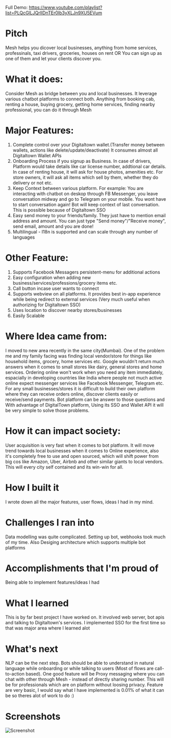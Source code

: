 Full Demo: https://www.youtube.com/playlist?list=PLQcGlLJQrlIDnTEr0Ib3yXLJn9XU5EVum

# Pitch
Mesh helps you dicover local businesses, anything from home services, professinals, taxi drivers, groceries, houses on rent OR You can sign up as one of them and let your clients discover you.

# What it does:
Consider Mesh as bridge between you and local businesses. It leverage various chatbot platforms to connect both. Anything from booking cab, renting a house, buying grocery, getting home services, finding nearby professional, you can do it through Mesh

# Major Features:

1. Complete control over your Digitaltown wallet.(Transfer money between wallets, actions like delete/update/deactivate) It consumes almost all Digitaltown Wallet APIs 
2. Onboarding Process if you signup as Business. In case of drivers, Platform would take details like car license number, addtional car details. In case of renting house, it will ask for house photos, amenities etc. For store owners, it will ask all items which sell by them, whether they do delivery or not etc.
3. Keep Context between various platform. For example: You are interacting with chatbot on deskop through FB Messenger, you leave conversation midway and go to Telegram on your mobile. You wont have to start conversation again! Bot will keep context of last conversation. This is possible because of Digitaltown SSO 
4. Easy send money to your friends/family. They just have to mention email address and amount. You can just type "Send money"/"Receive money", send email, amount and you are done!   
5. Multilingual - I18n is supported and can scale through any number of languages

# Other Feature: 

1. Supports Facebook Messagers persistent-menu for additional actions
2. Easy configuration when adding new business/services/professions/grocery items etc.
3. Call button incase user wants to connect
4. Supports webview on all platforms. It provides best in-app experience while being redirect to external services (Very much useful when authorizing for Digitaltown SSO)
5. Uses location to discover nearby stores/businesses
6. Easily Scalable

# Where Idea came from:
I moved to new area recently in the same city(Mumbai). One of the problem me and my family facing was finding local vendor/store for things like household items, grocery, home services etc. Google wouldn't return much answers when it comes to small stores like dairy, general stores and home services. Ordering online won't work when you need any item immediately, espacially in developing countries like India where people not much active online expect messenger services like Facebook Messenger, Telegram etc. For any small businesses/stores it is difficult to build their own platform where they can receive orders online, discover clients easily or receive/send payments. Bot platform can be answer to those questions and With advantage of DigitalTown platform, Using its SSO and Wallet API it will be very simple to solve those problems. 

# How it can impact society:
User acquisition is very fast when it comes to bot platform. It will move trend towards local businesses when it comes to Online experience, also it's completely free to use and open sourced, which will shift power from big cos like Amazon, Uber, Airbnb and other similar giants to local vendors. This will every city self contained and its win-win for all.

# How I built it
I wrote down all the major features, user flows, ideas I had in my mind.


# Challenges I ran into
Data modelling was quite complicated. Setting up bot, webhooks took much of my time. Also Desiging architecture which supports multiple bot platforms

# Accomplishments that I'm proud of
Being able to implement features/ideas I had

# What I learned
This is by far best project I have worked on. It involved web server, bot apis and talking to Digitaltown's services. I implemented SSO for the first time so that was major area where I learned alot

# What's next

NLP can be the next step. Bots should be able to understand in natural language while onboarding or while talking to users (Most of flows are call-to-action based). 
One good feature will be Proxy messaging where you can chat with other through Mesh - instead of directly sharing number. This will be for professionals which are on platform without loosing privacy.
Feature are very basic, I would say what I have implemented is 0.01% of what it can be so theres alot of work to do :)

# Screenshots


![Screenshot](screenshot/1.png)
